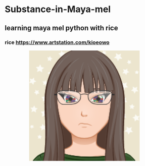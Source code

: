 # Substance-in-Maya-mel
## learning maya mel python with rice 
### rice https://www.artstation.com/kioeowo

<p align="center">
<img width="350" alt="new" src="https://github.com/jaimehernan95/cubeModels-maya-python/blob/master/image/AvatarMaker.png">
</p>
